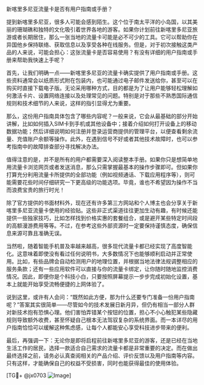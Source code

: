 新喀里多尼亚流量卡是否有用户指南或手册？

提到新喀里多尼亚，很多人可能会感到陌生。这个位于南太平洋的小岛国，以其美丽的珊瑚礁和独特的文化吸引着世界各地的游客。如果你计划前往新喀里多尼亚旅游或者长期居住，那么一张当地的流量卡可能是必不可少的工具。它可以帮助你在异国他乡保持联络、获取信息以及享受各种在线服务。但是，对于初次接触这类产品的人来说，可能会担心：这张流量卡是否容易使用？有没有详细的用户指南或手册来帮助我快速上手呢？

首先，让我们明确一点——新喀里多尼亚的流量卡确实提供了用户指南或手册。这些资料通常会以纸质形式附在包装内，也可能通过电子邮件发送给你，甚至可以在购买时直接下载电子版。无论采用哪种方式，目的都是为了让用户能够轻松理解如何激活卡片、设置网络连接以及处理常见的问题。特别是对于那些不熟悉国际通信规则和技术细节的人来说，这样的指引显得尤为重要。

那么，这份用户指南具体包含了哪些内容呢？一般来说，它会从最基础的部分开始讲解，比如如何插入SIM卡到手机或其他设备中；接着介绍如何打开设备上的移动数据功能；然后详细说明如何注册并登录运营商提供的管理平台，以便查看剩余流量、充值账户余额等操作。此外，在遇到信号不好或者其他技术故障时，也可以参考指南中的故障排查部分寻找解决办法。

值得注意的是，并不是所有的用户都需要深入阅读整本手册。如果你只是想简单地用流量卡浏览网页或者发送消息，那么只需掌握最基本的操作步骤即可。但如果你打算充分利用流量卡所提供的全部功能（例如视频通话、下载应用程序等），则可能需要花些时间仔细研究一下更高级的功能选项。毕竟，谁也不希望因为操作不当而浪费宝贵的旅行时光！

除了官方提供的书面材料外，现在还有许多第三方网站和个人博主也会分享关于新喀里多尼亚流量卡使用的经验贴。这些非正式渠道往往更加生动有趣，有时候还能提供一些独家技巧，比如怎样找到价格实惠的套餐组合，或是避开某些特定时间段的高额漫游费用等等。不过，在参考这些外部资源时一定要保持谨慎态度，确保信息来源可靠且准确无误。

当然啦，随着智能手机普及率越来越高，很多现代流量卡都已经实现了高度智能化。这意味着即使没有看过任何说明书，大多数情况下也能够顺利启动并正常使用。比如，有些品牌会自动检测用户的地理位置，并根据当地法律法规调整相应的服务条款；还有一些应用软件可以直接与你的流量卡绑定，让你随时随地监控消费情况。因此，即便你是个科技小白，只要按照屏幕提示一步步完成初始化设置，基本上就能开始享受流畅便捷的上网体验了。

说到这里，或许有人会问：“既然如此方便，那为什么还要专门准备一份用户指南呢？”答案其实很简单——尽管如今的技术发展日新月异，但仍有相当一部分人群对新技术抱有恐惧心理。他们害怕弄错某个按钮的位置，担心不小心触犯某些隐藏规则导致额外收费，甚至怀疑自己根本无法驾驭复杂的系统界面。而一本详尽的用户指南恰恰可以缓解这种焦虑感，让每个人都能安心享受科技进步带来的便利。

最后，再强调一下：无论你是即将启程前往新喀里多尼亚的游客，还是已经在当地生活工作的居民，选择一款适合自己需求的流量卡都是非常重要的决定。而在做出最终选择之前，请务必认真查阅相关的产品介绍、评价反馈以及用户指南等内容。只有这样，才能确保自己的权益不受损害，同时也能获得最佳的使用体验。

[TG💪+ @jx0703 ![Image](https://github.com/user-attachments/assets/dbca1d08-cadb-493c-b0ec-ad6f7a83f270)]